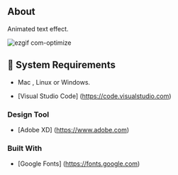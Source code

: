 ## About

Animated text effect.

![ezgif com-optimize](https://user-images.githubusercontent.com/45048950/79985678-8e676100-84dd-11ea-8303-8fca7f68f482.gif)

## 🧰 System Requirements

* Mac , Linux or Windows.

* [Visual Studio Code] (https://code.visualstudio.com)

### Design Tool

* [Adobe XD] (https://www.adobe.com)

### Built With

* [Google Fonts] (https://fonts.google.com)


